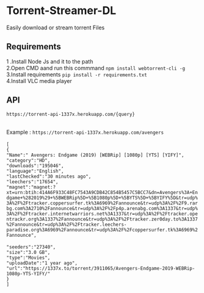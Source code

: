 # Torrent-Streamer-DL
Easily download or stream torrent Files

## Requirements
1 .Install Node Js and it to the path<br />
2.Open CMD aand run this commmand `npm install webtorrent-cli -g`<br />
3.Install requirements `pip install -r requirements.txt`<br />
4.Install VLC media player<br />

## API 
`https://torrent-api-1337x.herokuapp.com/{query}`<br /><br />

Example : `https://torrent-api-1337x.herokuapp.com/avengers`<br /><br />
`[`<br />
   `{`<br />
      `"Name":" Avengers: Endgame (2019) [WEBRip] [1080p] [YTS] [YIFY]",`<br />
      `"category":"HD",`<br />
      `"downloads":"195046",`<br />
      `"language":"English",`<br />
      `"lastChecked":"30 minutes ago",`<br />
     `"leechers":"17654",`<br />
      `"magnet":"magnet:?      xt=urn:btih:414A6F933C48FC7543A9CDB42C854B5457C5BCC7&dn=Avengers%3A+Endgame+%282019%29+%5BWEBRip%5D+%5B1080p%5D+%5BYTS%5D+%5BYIFY%5D&tr=udp%3A%2F%2Ftracker.coppersurfer.tk%3A6969%2Fannounce&tr=udp%3A%2F%2F9.rarbg.com%3A2710%2Fannounce&tr=udp%3A%2F%2Fp4p.arenabg.com%3A1337&tr=udp%3A%2F%2Ftracker.internetwarriors.net%3A1337&tr=udp%3A%2F%2Ftracker.opentrackr.org%3A1337%2Fannounce&tr=udp%3A%2F%2Ftracker.zer0day.to%3A1337%2Fannounce&tr=udp%3A%2F%2Ftracker.leechers-paradise.org%3A6969%2Fannounce&tr=udp%3A%2F%2Fcoppersurfer.tk%3A6969%2Fannounce",`<br /><br />
      `"seeders":"27340",`<br />
      `"size":"3.0 GB",`<br />
      `"type":"Movies",`<br />
      `"uploadDate":"1 year ago",`<br />
      `"url":"https://1337x.to/torrent/3911065/Avengers-Endgame-2019-WEBRip-1080p-YTS-YIFY/"`<br />
   `}`<br />
   `]`<br />
